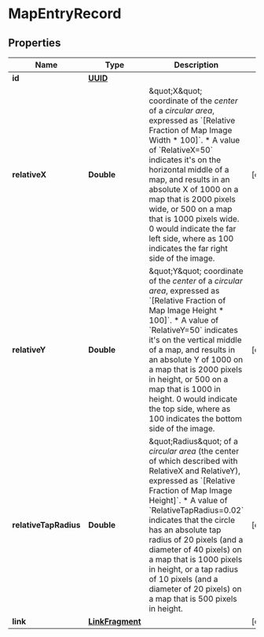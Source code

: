 
# MapEntryRecord

## Properties
Name | Type | Description | Notes
------------ | ------------- | ------------- | -------------
**id** | [**UUID**](UUID.md) |  | 
**relativeX** | **Double** | \&quot;X\&quot; coordinate of the *center* of a *circular area*, expressed as &#x60;[Relative Fraction of Map Image Width * 100]&#x60;.    *  A value of &#x60;RelativeX&#x3D;50&#x60; indicates it&#39;s on the horizontal middle of a map, and results in an absolute X of 1000 on a map that is 2000 pixels wide,       or 500 on a map that is 1000 pixels wide. 0 would indicate the far left side, where as 100 indicates the far right side of the image. |  [optional]
**relativeY** | **Double** | \&quot;Y\&quot; coordinate of the *center* of a *circular area*, expressed as &#x60;[Relative Fraction of Map Image Height * 100]&#x60;.   *  A value of &#x60;RelativeY&#x3D;50&#x60; indicates it&#39;s on the vertical middle of a map, and results in an absolute Y of 1000 on a map that is 2000 pixels in height,      or 500 on a map that is 1000 in height. 0 would indicate the top side, where as 100 indicates the bottom side of the image. |  [optional]
**relativeTapRadius** | **Double** | \&quot;Radius\&quot; of a *circular area* (the center of which described with RelativeX and RelativeY), expressed as &#x60;[Relative Fraction of Map Image Height]&#x60;.   *  A value of &#x60;RelativeTapRadius&#x3D;0.02&#x60; indicates that the circle has an absolute tap radius of 20 pixels (and a diameter of 40 pixels) on a map that is       1000 pixels in height, or a tap radius of 10 pixels (and a diameter of 20 pixels) on a map that is 500 pixels in height. |  [optional]
**link** | [**LinkFragment**](LinkFragment.md) |  |  [optional]



